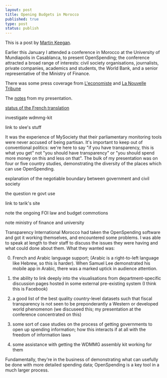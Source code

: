```yaml
---
layout: post
title: Opening Budgets in Morocco
published: true
type: post
status: publish
---
```


This is a post by [Martin Keegan](http://mk.ucant.org/).

Earlier this January I attended a conference in Morocco at the
University of Mundiapolis in Casablanca, to present OpenSpending; the
conference attracted a broad range of interests: civil society
organisations, journalists, private companies, academics and students,
the World Bank, and a senior representative of the Ministry of
Finance.

There was some press coverage from
[L'economiste](http://www.leconomiste.com/article/902383-la-transparence-budg-taire-fait-d-bat)
and [La Nouvelle
Tribune](http://www.lnt.ma/economie/la-transparence-budgetaire-au-centre-dune-rencontre-debat-63825.html)

The [notes](http://mk.ucant.org/media/openspending-francais/) from my presentation.

[status of the French translation](https://www.transifex.com/projects/p/openspending/language/fr/)


investigate wdmmg-kit

link to slee's stuff

It was the experience of MySociety that their parliamentary monitoring
tools were never accused of being partisan. It's important to keep
out of conventional politics: we're here to say "if you have transparency,
this is what you get" not "you should have transparency" or "you should spend
more money on this and less on that". The bulk of my presentation was on
four or five country studies, demonstrating the diversity of the places
which can use OpenSpending.

explanation of the negotiable boundary between government and civil society

the question re govt use

link to tarik's site

note the ongoing FOI law and budget commotions

note ministry of finance and university

Transparency International Morocco had taken the OpenSpending software
and got it working themselves, and encountered some problems. I was
able to speak at length to their staff to discuss the issues they were
having and what could done about them. What they wanted was:

0) French and Arabic language support; (Arabic is a right-to-left
language like Hebrew, so this is harder). When Samuel Lee demonstrated
his mobile app in Arabic, there was a marked uptick in audience attention.

1) the ability to link deeply into the visualisations from
department-specific discussion pages hosted in some external
pre-existing system (I think this is Facebook)

2) a good list of the best quality country-level datasets such that
fiscal transparency is not seen to be preponderantly a Western or
developed world phenomenon (we discuseed this; my presentation at the
conference concentrated on this)

3) some sort of case studies on the process of getting governments to open up
spending information; how this interacts if at all with the freedom of
information laws

4) some assistance with getting the WDMMG assembly kit working for them

Fundamentally, they're in the business of demonstrating what can usefully
be done with more detailed spending data; OpenSpending is a key tool
in a much larger process.